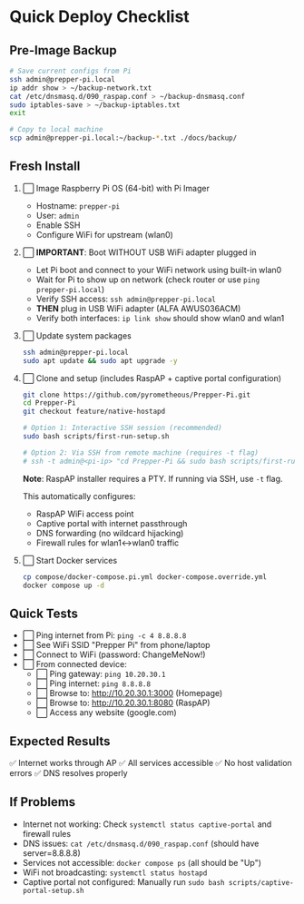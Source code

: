 <!--
SPDX-License-Identifier: CC-BY-NC-4.0
-->

# Quick Deploy Checklist

## Pre-Image Backup
```bash
# Save current configs from Pi
ssh admin@prepper-pi.local
ip addr show > ~/backup-network.txt
cat /etc/dnsmasq.d/090_raspap.conf > ~/backup-dnsmasq.conf
sudo iptables-save > ~/backup-iptables.txt
exit

# Copy to local machine
scp admin@prepper-pi.local:~/backup-*.txt ./docs/backup/
```

## Fresh Install
1. ⬜ Image Raspberry Pi OS (64-bit) with Pi Imager
   - Hostname: `prepper-pi`
   - User: `admin`
   - Enable SSH
   - Configure WiFi for upstream (wlan0)

2. ⬜ **IMPORTANT**: Boot WITHOUT USB WiFi adapter plugged in
   - Let Pi boot and connect to your WiFi network using built-in wlan0
   - Wait for Pi to show up on network (check router or use `ping prepper-pi.local`)
   - Verify SSH access: `ssh admin@prepper-pi.local`
   - **THEN** plug in USB WiFi adapter (ALFA AWUS036ACM)
   - Verify both interfaces: `ip link show` should show wlan0 and wlan1

3. ⬜ Update system packages
   ```bash
   ssh admin@prepper-pi.local
   sudo apt update && sudo apt upgrade -y
   ```

4. ⬜ Clone and setup (includes RaspAP + captive portal configuration)
   ```bash
   git clone https://github.com/pyrometheous/Prepper-Pi.git
   cd Prepper-Pi
   git checkout feature/native-hostapd
   
   # Option 1: Interactive SSH session (recommended)
   sudo bash scripts/first-run-setup.sh
   
   # Option 2: Via SSH from remote machine (requires -t flag)
   # ssh -t admin@<pi-ip> "cd Prepper-Pi && sudo bash scripts/first-run-setup.sh"
   ```
   
   **Note**: RaspAP installer requires a PTY. If running via SSH, use `-t` flag.
   
   This automatically configures:
   - RaspAP WiFi access point
   - Captive portal with internet passthrough
   - DNS forwarding (no wildcard hijacking)
   - Firewall rules for wlan1↔wlan0 traffic

4. ⬜ Start Docker services
   ```bash
   cp compose/docker-compose.pi.yml docker-compose.override.yml
   docker compose up -d
   ```

## Quick Tests
- ⬜ Ping internet from Pi: `ping -c 4 8.8.8.8`
- ⬜ See WiFi SSID "Prepper Pi" from phone/laptop
- ⬜ Connect to WiFi (password: ChangeMeNow!)
- ⬜ From connected device:
  - ⬜ Ping gateway: `ping 10.20.30.1`
  - ⬜ Ping internet: `ping 8.8.8.8`
  - ⬜ Browse to: http://10.20.30.1:3000 (Homepage)
  - ⬜ Browse to: http://10.20.30.1:8080 (RaspAP)
  - ⬜ Access any website (google.com)

## Expected Results
✅ Internet works through AP
✅ All services accessible
✅ No host validation errors
✅ DNS resolves properly

## If Problems
- Internet not working: Check `systemctl status captive-portal` and firewall rules
- DNS issues: `cat /etc/dnsmasq.d/090_raspap.conf` (should have server=8.8.8.8)
- Services not accessible: `docker compose ps` (all should be "Up")
- WiFi not broadcasting: `systemctl status hostapd`
- Captive portal not configured: Manually run `sudo bash scripts/captive-portal-setup.sh`
